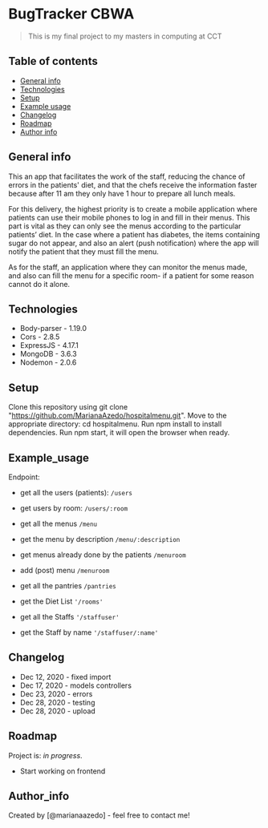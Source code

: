 # BugTracker CBWA

> This is my final project to my masters in computing at CCT

## Table of contents

- [General info](#general-info)
- [Technologies](#technologies)
- [Setup](#setup)
- [Example usage](#Example_usage)
- [Changelog](#Changelog)
- [Roadmap](#Roadmap)
- [Author info](#Author_info)

## General info

This an app that facilitates the work of the staff, reducing the chance of errors in the patients' diet, and that the chefs receive the information faster because after 11 am they only have 1 hour to prepare all lunch meals.

For this delivery, the highest priority is to create a mobile application where patients can use their mobile phones to log in and fill in their menus. This part is vital as they can only see the menus according to the particular patients’ diet. In the case where a patient has diabetes, the items containing sugar do not appear, and also an alert (push notification) where the app will notify the patient that they must fill the menu.

As for the staff, an application where they can monitor the menus made, and also can fill the menu for a specific room- if a patient for some reason cannot do it alone.

## Technologies

- Body-parser - 1.19.0
- Cors - 2.8.5
- ExpressJS - 4.17.1
- MongoDB - 3.6.3
- Nodemon - 2.0.6

## Setup

Clone this repository using git clone "https://github.com/MarianaAzedo/hospitalmenu.git".
Move to the appropriate directory: cd hospitalmenu.
Run npm install to install dependencies.
Run npm start, it will open the browser when ready.

## Example_usage

Endpoint:

- get all the users (patients):
  `/users`
- get users by room:
  `/users/:room`

- get all the menus
  `/menu`
- get the menu by description
  `/menu/:description`

- get menus already done by the patients
  `/menuroom`
- add (post) menu
  `/menuroom`

- get all the pantries
  `/pantries`

- get the Diet List
  `'/rooms'`

- get all the Staffs
  `'/staffuser'`
- get the Staff by name
  `'/staffuser/:name'`

## Changelog

- Dec 12, 2020 - fixed import
- Dec 17, 2020 - models controllers
- Dec 23, 2020 - errors
- Dec 28, 2020 - testing
- Dec 28, 2020 - upload

## Roadmap

Project is: _in progress_.

- Start working on frontend

## Author_info

Created by [@marianaazedo] - feel free to contact me!
